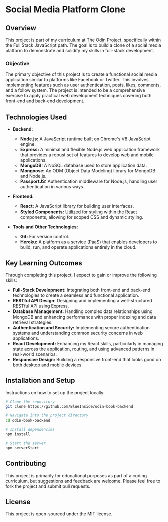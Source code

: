 # Social Media Platform Clone

## Overview
This project is part of my curriculum at [The Odin Project](https://www.theodinproject.com/), specifically within the Full Stack JavaScript path. The goal is to build a clone of a social media platform to demonstrate and solidify my skills in full-stack development.

### Objective
The primary objective of this project is to create a functional social media application similar to platforms like Facebook or Twitter. This involves implementing features such as user authentication, posts, likes, comments, and a follow system. The project is intended to be a comprehensive exercise to apply practical web development techniques covering both front-end and back-end development.

## Technologies Used
- **Backend:**
  - **Node.js:** A JavaScript runtime built on Chrome's V8 JavaScript engine.
  - **Express:** A minimal and flexible Node.js web application framework that provides a robust set of features to develop web and mobile applications.
  - **MongoDB:** A NoSQL database used to store application data.
  - **Mongoose:** An ODM (Object Data Modeling) library for MongoDB and Node.js.
  - **PassportJS:** Authentication middleware for Node.js, handling user authentication in various ways.

- **Frontend:**
  - **React:** A JavaScript library for building user interfaces.
  - **Styled Components:** Utilized for styling within the React components, allowing for scoped CSS and dynamic styling.

- **Tools and Other Technologies:**
  - **Git:** For version control.
  - **Heroku:** A platform as a service (PaaS) that enables developers to build, run, and operate applications entirely in the cloud.

## Key Learning Outcomes
Through completing this project, I expect to gain or improve the following skills:
- **Full-Stack Development:** Integrating both front-end and back-end technologies to create a seamless and functional application.
- **RESTful API Design:** Designing and implementing a well-structured RESTful API using Express.
- **Database Management:** Handling complex data relationships using MongoDB and enhancing performance with proper indexing and data retrieval strategies.
- **Authentication and Security:** Implementing secure authentication systems and understanding common security concerns in web applications.
- **React Development:** Enhancing my React skills, particularly in managing state across the application, routing, and using advanced patterns in real-world scenarios.
- **Responsive Design:** Building a responsive front-end that looks good on both desktop and mobile devices.

## Installation and Setup
Instructions on how to set up the project locally:

```bash
# Clone the repository
git clone https://github.com/BlueInside/odin-book-backend

# Navigate into the project directory
cd odin-book-backend

# Install dependencies
npm install

# Start the server
npm serverStart
```

## Contributing
This project is primarily for educational purposes as part of a coding curriculum, but suggestions and feedback are welcome. Please feel free to fork the project and submit pull requests.

## License
This project is open-sourced under the MIT license.


